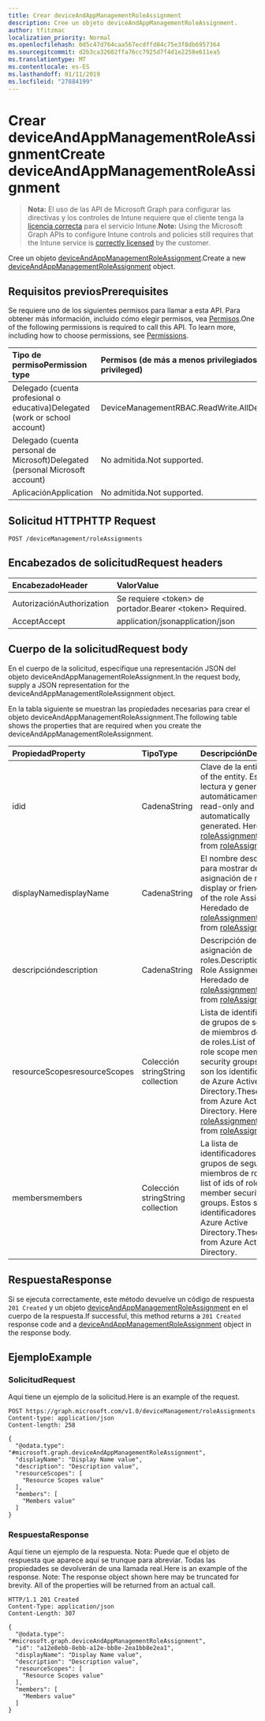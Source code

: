 ```yaml
---
title: Crear deviceAndAppManagementRoleAssignment
description: Cree un objeto deviceAndAppManagementRoleAssignment.
author: tfitzmac
localization_priority: Normal
ms.openlocfilehash: 0d5c47d764caa567ecdffd84c75e3f8db6957364
ms.sourcegitcommit: d2b3ca32602ffa76cc7925d7f4d1e2258e611ea5
ms.translationtype: MT
ms.contentlocale: es-ES
ms.lasthandoff: 01/11/2019
ms.locfileid: "27884199"
---
```

# <a name="create-deviceandappmanagementroleassignment"></a><span data-ttu-id="2fab1-103">Crear deviceAndAppManagementRoleAssignment</span><span class="sxs-lookup"><span data-stu-id="2fab1-103">Create deviceAndAppManagementRoleAssignment</span></span>

> <span data-ttu-id="2fab1-104">**Nota:** El uso de las API de Microsoft Graph para configurar las directivas y los controles de Intune requiere que el cliente tenga la [licencia correcta](https://go.microsoft.com/fwlink/?linkid=839381) para el servicio Intune.</span><span class="sxs-lookup"><span data-stu-id="2fab1-104">**Note:** Using the Microsoft Graph APIs to configure Intune controls and policies still requires that the Intune service is [correctly licensed](https://go.microsoft.com/fwlink/?linkid=839381) by the customer.</span></span>

<span data-ttu-id="2fab1-105">Cree un objeto [deviceAndAppManagementRoleAssignment](../resources/intune-rbac-deviceandappmanagementroleassignment.md).</span><span class="sxs-lookup"><span data-stu-id="2fab1-105">Create a new [deviceAndAppManagementRoleAssignment](../resources/intune-rbac-deviceandappmanagementroleassignment.md) object.</span></span>
## <a name="prerequisites"></a><span data-ttu-id="2fab1-106">Requisitos previos</span><span class="sxs-lookup"><span data-stu-id="2fab1-106">Prerequisites</span></span>
<span data-ttu-id="2fab1-p101">Se requiere uno de los siguientes permisos para llamar a esta API. Para obtener más información, incluido cómo elegir permisos, vea [Permisos](/graph/permissions-reference).</span><span class="sxs-lookup"><span data-stu-id="2fab1-p101">One of the following permissions is required to call this API. To learn more, including how to choose permissions, see [Permissions](/graph/permissions-reference).</span></span>

|<span data-ttu-id="2fab1-109">Tipo de permiso</span><span class="sxs-lookup"><span data-stu-id="2fab1-109">Permission type</span></span>|<span data-ttu-id="2fab1-110">Permisos (de más a menos privilegiados)</span><span class="sxs-lookup"><span data-stu-id="2fab1-110">Permissions (from most to least privileged)</span></span>|
|:---|:---|
|<span data-ttu-id="2fab1-111">Delegado (cuenta profesional o educativa)</span><span class="sxs-lookup"><span data-stu-id="2fab1-111">Delegated (work or school account)</span></span>|<span data-ttu-id="2fab1-112">DeviceManagementRBAC.ReadWrite.All</span><span class="sxs-lookup"><span data-stu-id="2fab1-112">DeviceManagementRBAC.ReadWrite.All</span></span>|
|<span data-ttu-id="2fab1-113">Delegado (cuenta personal de Microsoft)</span><span class="sxs-lookup"><span data-stu-id="2fab1-113">Delegated (personal Microsoft account)</span></span>|<span data-ttu-id="2fab1-114">No admitida.</span><span class="sxs-lookup"><span data-stu-id="2fab1-114">Not supported.</span></span>|
|<span data-ttu-id="2fab1-115">Aplicación</span><span class="sxs-lookup"><span data-stu-id="2fab1-115">Application</span></span>|<span data-ttu-id="2fab1-116">No admitida.</span><span class="sxs-lookup"><span data-stu-id="2fab1-116">Not supported.</span></span>|

## <a name="http-request"></a><span data-ttu-id="2fab1-117">Solicitud HTTP</span><span class="sxs-lookup"><span data-stu-id="2fab1-117">HTTP Request</span></span>
<!-- {
  "blockType": "ignored"
}
-->
``` http
POST /deviceManagement/roleAssignments
```

## <a name="request-headers"></a><span data-ttu-id="2fab1-118">Encabezados de solicitud</span><span class="sxs-lookup"><span data-stu-id="2fab1-118">Request headers</span></span>
|<span data-ttu-id="2fab1-119">Encabezado</span><span class="sxs-lookup"><span data-stu-id="2fab1-119">Header</span></span>|<span data-ttu-id="2fab1-120">Valor</span><span class="sxs-lookup"><span data-stu-id="2fab1-120">Value</span></span>|
|:---|:---|
|<span data-ttu-id="2fab1-121">Autorización</span><span class="sxs-lookup"><span data-stu-id="2fab1-121">Authorization</span></span>|<span data-ttu-id="2fab1-122">Se requiere &lt;token&gt; de portador.</span><span class="sxs-lookup"><span data-stu-id="2fab1-122">Bearer &lt;token&gt; Required.</span></span>|
|<span data-ttu-id="2fab1-123">Accept</span><span class="sxs-lookup"><span data-stu-id="2fab1-123">Accept</span></span>|<span data-ttu-id="2fab1-124">application/json</span><span class="sxs-lookup"><span data-stu-id="2fab1-124">application/json</span></span>|

## <a name="request-body"></a><span data-ttu-id="2fab1-125">Cuerpo de la solicitud</span><span class="sxs-lookup"><span data-stu-id="2fab1-125">Request body</span></span>
<span data-ttu-id="2fab1-126">En el cuerpo de la solicitud, especifique una representación JSON del objeto deviceAndAppManagementRoleAssignment.</span><span class="sxs-lookup"><span data-stu-id="2fab1-126">In the request body, supply a JSON representation for the deviceAndAppManagementRoleAssignment object.</span></span>

<span data-ttu-id="2fab1-127">En la tabla siguiente se muestran las propiedades necesarias para crear el objeto deviceAndAppManagementRoleAssignment.</span><span class="sxs-lookup"><span data-stu-id="2fab1-127">The following table shows the properties that are required when you create the deviceAndAppManagementRoleAssignment.</span></span>

|<span data-ttu-id="2fab1-128">Propiedad</span><span class="sxs-lookup"><span data-stu-id="2fab1-128">Property</span></span>|<span data-ttu-id="2fab1-129">Tipo</span><span class="sxs-lookup"><span data-stu-id="2fab1-129">Type</span></span>|<span data-ttu-id="2fab1-130">Descripción</span><span class="sxs-lookup"><span data-stu-id="2fab1-130">Description</span></span>|
|:---|:---|:---|
|<span data-ttu-id="2fab1-131">id</span><span class="sxs-lookup"><span data-stu-id="2fab1-131">id</span></span>|<span data-ttu-id="2fab1-132">Cadena</span><span class="sxs-lookup"><span data-stu-id="2fab1-132">String</span></span>|<span data-ttu-id="2fab1-133">Clave de la entidad.</span><span class="sxs-lookup"><span data-stu-id="2fab1-133">Key of the entity.</span></span> <span data-ttu-id="2fab1-134">Es de solo lectura y generada automáticamente.</span><span class="sxs-lookup"><span data-stu-id="2fab1-134">This is read-only and automatically generated.</span></span> <span data-ttu-id="2fab1-135">Heredado de [roleAssignment](../resources/intune-rbac-roleassignment.md)</span><span class="sxs-lookup"><span data-stu-id="2fab1-135">Inherited from [roleAssignment](../resources/intune-rbac-roleassignment.md)</span></span>|
|<span data-ttu-id="2fab1-136">displayName</span><span class="sxs-lookup"><span data-stu-id="2fab1-136">displayName</span></span>|<span data-ttu-id="2fab1-137">Cadena</span><span class="sxs-lookup"><span data-stu-id="2fab1-137">String</span></span>|<span data-ttu-id="2fab1-138">El nombre descriptivo o para mostrar de la asignación de roles.</span><span class="sxs-lookup"><span data-stu-id="2fab1-138">The display or friendly name of the role Assignment.</span></span> <span data-ttu-id="2fab1-139">Heredado de [roleAssignment](../resources/intune-rbac-roleassignment.md)</span><span class="sxs-lookup"><span data-stu-id="2fab1-139">Inherited from [roleAssignment](../resources/intune-rbac-roleassignment.md)</span></span>|
|<span data-ttu-id="2fab1-140">descripción</span><span class="sxs-lookup"><span data-stu-id="2fab1-140">description</span></span>|<span data-ttu-id="2fab1-141">Cadena</span><span class="sxs-lookup"><span data-stu-id="2fab1-141">String</span></span>|<span data-ttu-id="2fab1-142">Descripción de la asignación de roles.</span><span class="sxs-lookup"><span data-stu-id="2fab1-142">Description of the Role Assignment.</span></span> <span data-ttu-id="2fab1-143">Heredado de [roleAssignment](../resources/intune-rbac-roleassignment.md)</span><span class="sxs-lookup"><span data-stu-id="2fab1-143">Inherited from [roleAssignment](../resources/intune-rbac-roleassignment.md)</span></span>|
|<span data-ttu-id="2fab1-144">resourceScopes</span><span class="sxs-lookup"><span data-stu-id="2fab1-144">resourceScopes</span></span>|<span data-ttu-id="2fab1-145">Colección string</span><span class="sxs-lookup"><span data-stu-id="2fab1-145">String collection</span></span>|<span data-ttu-id="2fab1-146">Lista de identificadores de grupos de seguridad de miembros del ámbito de roles.</span><span class="sxs-lookup"><span data-stu-id="2fab1-146">List of ids of role scope member security groups.</span></span>  <span data-ttu-id="2fab1-147">Estos son los identificadores de Azure Active Directory.</span><span class="sxs-lookup"><span data-stu-id="2fab1-147">These are IDs from Azure Active Directory.</span></span> <span data-ttu-id="2fab1-148">Heredado de [roleAssignment](../resources/intune-rbac-roleassignment.md)</span><span class="sxs-lookup"><span data-stu-id="2fab1-148">Inherited from [roleAssignment](../resources/intune-rbac-roleassignment.md)</span></span>|
|<span data-ttu-id="2fab1-149">members</span><span class="sxs-lookup"><span data-stu-id="2fab1-149">members</span></span>|<span data-ttu-id="2fab1-150">Colección string</span><span class="sxs-lookup"><span data-stu-id="2fab1-150">String collection</span></span>|<span data-ttu-id="2fab1-151">La lista de identificadores de grupos de seguridad de miembros de roles.</span><span class="sxs-lookup"><span data-stu-id="2fab1-151">The list of ids of role member security groups.</span></span> <span data-ttu-id="2fab1-152">Estos son los identificadores de Azure Active Directory.</span><span class="sxs-lookup"><span data-stu-id="2fab1-152">These are IDs from Azure Active Directory.</span></span>|



## <a name="response"></a><span data-ttu-id="2fab1-153">Respuesta</span><span class="sxs-lookup"><span data-stu-id="2fab1-153">Response</span></span>
<span data-ttu-id="2fab1-154">Si se ejecuta correctamente, este método devuelve un código de respuesta `201 Created` y un objeto [deviceAndAppManagementRoleAssignment](../resources/intune-rbac-deviceandappmanagementroleassignment.md) en el cuerpo de la respuesta.</span><span class="sxs-lookup"><span data-stu-id="2fab1-154">If successful, this method returns a `201 Created` response code and a [deviceAndAppManagementRoleAssignment](../resources/intune-rbac-deviceandappmanagementroleassignment.md) object in the response body.</span></span>

## <a name="example"></a><span data-ttu-id="2fab1-155">Ejemplo</span><span class="sxs-lookup"><span data-stu-id="2fab1-155">Example</span></span>
### <a name="request"></a><span data-ttu-id="2fab1-156">Solicitud</span><span class="sxs-lookup"><span data-stu-id="2fab1-156">Request</span></span>
<span data-ttu-id="2fab1-157">Aquí tiene un ejemplo de la solicitud.</span><span class="sxs-lookup"><span data-stu-id="2fab1-157">Here is an example of the request.</span></span>
``` http
POST https://graph.microsoft.com/v1.0/deviceManagement/roleAssignments
Content-type: application/json
Content-length: 258

{
  "@odata.type": "#microsoft.graph.deviceAndAppManagementRoleAssignment",
  "displayName": "Display Name value",
  "description": "Description value",
  "resourceScopes": [
    "Resource Scopes value"
  ],
  "members": [
    "Members value"
  ]
}
```

### <a name="response"></a><span data-ttu-id="2fab1-158">Respuesta</span><span class="sxs-lookup"><span data-stu-id="2fab1-158">Response</span></span>
<span data-ttu-id="2fab1-p107">Aquí tiene un ejemplo de la respuesta. Nota: Puede que el objeto de respuesta que aparece aquí se trunque para abreviar. Todas las propiedades se devolverán de una llamada real.</span><span class="sxs-lookup"><span data-stu-id="2fab1-p107">Here is an example of the response. Note: The response object shown here may be truncated for brevity. All of the properties will be returned from an actual call.</span></span>
``` http
HTTP/1.1 201 Created
Content-Type: application/json
Content-Length: 307

{
  "@odata.type": "#microsoft.graph.deviceAndAppManagementRoleAssignment",
  "id": "a12e8ebb-8ebb-a12e-bb8e-2ea1bb8e2ea1",
  "displayName": "Display Name value",
  "description": "Description value",
  "resourceScopes": [
    "Resource Scopes value"
  ],
  "members": [
    "Members value"
  ]
}
```



